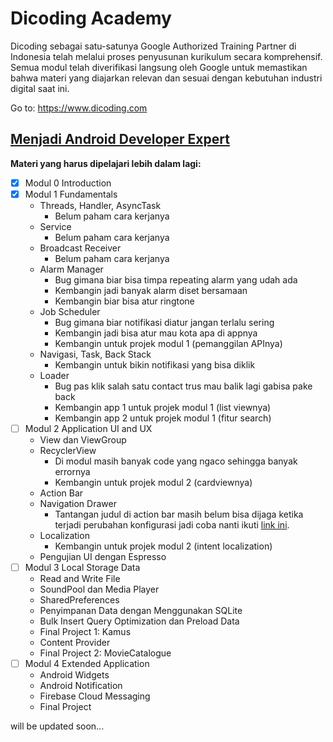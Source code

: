 # Dicoding Academy
Dicoding sebagai satu-satunya Google Authorized Training Partner di Indonesia telah melalui proses penyusunan kurikulum secara komprehensif. Semua modul telah diverifikasi langsung oleh Google untuk memastikan bahwa materi yang diajarkan relevan dan sesuai dengan kebutuhan industri digital saat ini.

Go to: https://www.dicoding.com

## [Menjadi Android Developer Expert](https://www.dicoding.com/academies/14/)

__Materi yang harus dipelajari lebih dalam lagi:__

- [x] Modul 0 Introduction
- [x] Modul 1 Fundamentals
	* Threads, Handler, AsyncTask
		* Belum paham cara kerjanya
	* Service
		* Belum paham cara kerjanya
	* Broadcast Receiver
		* Belum paham cara kerjanya
	* Alarm Manager
		* Bug gimana biar bisa timpa repeating alarm yang udah ada
		* Kembangin jadi banyak alarm diset bersamaan
		* Kembangin biar bisa atur ringtone
	* Job Scheduler
		* Bug gimana biar notifikasi diatur jangan terlalu sering
		* Kembangin jadi bisa atur mau kota apa di appnya
		* Kembangin untuk projek modul 1 (pemanggilan APInya)
	* Navigasi, Task, Back Stack
		* Kembangin untuk bikin notifikasi yang bisa diklik
	* Loader
		* Bug pas klik salah satu contact trus mau balik lagi gabisa pake back
		* Kembangin app 1 untuk projek modul 1 (list viewnya)
		* Kembangin app 2 untuk projek modul 1 (fitur search)
- [ ] Modul 2 Application UI and UX
	* View dan ViewGroup
	* RecyclerView
		* Di modul masih banyak code yang ngaco sehingga banyak errornya
		* Kembangin untuk projek modul 2 (cardviewnya)
	* Action Bar
	* Navigation Drawer
		* Tantangan judul di action bar masih belum bisa dijaga ketika terjadi perubahan konfigurasi jadi coba nanti ikuti [link ini](https://github.com/dicodingacademy/a14-made-labs2/tree/master/04.Navigation/MyNavigationDrawer).
	* Localization
		* Kembangin untuk projek modul 2 (intent localization)
	* Pengujian UI dengan Espresso
- [ ] Modul 3 Local Storage Data
	* Read and Write File
	* SoundPool dan Media Player
	* SharedPreferences
	* Penyimpanan Data dengan Menggunakan SQLite
	* Bulk Insert Query Optimization dan Preload Data
	* Final Project 1: Kamus
	* Content Provider
	* Final Project 2: MovieCatalogue
- [ ] Modul 4 Extended Application
	* Android Widgets
	* Android Notification
	* Firebase Cloud Messaging
	* Final Project

will be updated soon...


